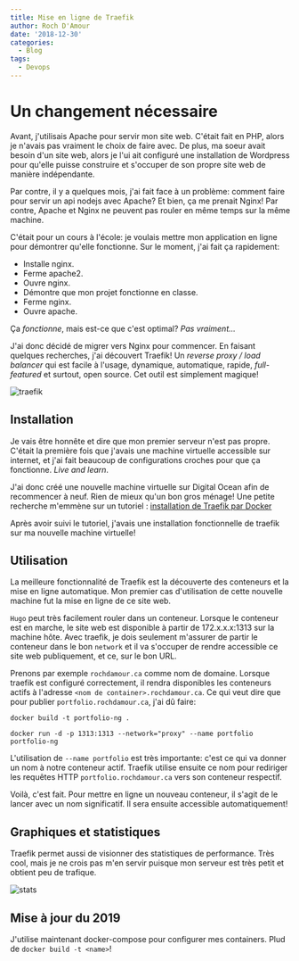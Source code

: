 ```yaml
---
title: Mise en ligne de Traefik
author: Roch D'Amour
date: '2018-12-30'
categories:
  - Blog
tags:
  - Devops
---
```


# Un changement nécessaire

Avant, j'utilisais Apache pour servir mon site web. C'était fait en PHP, alors je n'avais pas vraiment le choix
de faire avec. De plus, ma soeur avait besoin d'un site web, alors je l'ui ait configuré une installation
de Wordpress pour qu'elle puisse construire et s'occuper de son propre site web de manière indépendante.

Par contre, il y a quelques mois, j'ai fait face à un problème: comment faire pour servir un api nodejs
avec Apache? Et bien, ça me prenait Nginx! Par contre, Apache et Nginx ne peuvent pas rouler en même temps
sur la même machine.

C'était pour un cours à l'école: je voulais mettre mon application en ligne pour démontrer qu'elle fonctionne.
Sur le moment, j'ai fait ça rapidement:

- Installe nginx.
- Ferme apache2.
- Ouvre nginx.
- Démontre que mon projet fonctionne en classe.
- Ferme nginx.
- Ouvre apache.

Ça _fonctionne_, mais est-ce que c'est optimal? _Pas vraiment..._

J'ai donc décidé de migrer vers Nginx pour commencer. En faisant quelques recherches, j'ai découvert Traefik!
Un _reverse proxy / load balancer_ qui est facile à l'usage, dynamique, automatique, rapide, _full-featured_ et surtout, open source.
Cet outil est simplement magique!

![traefik](/images/traefik.png)

## Installation

Je vais être honnête et dire que mon premier serveur n'est pas propre. C'était la première fois que j'avais une machine virtuelle
accessible sur internet, et j'ai fait beaucoup de configurations croches pour que ça fonctionne. _Live and learn_.

J'ai donc créé une nouvelle machine virtuelle sur Digital Ocean afin de recommencer à neuf. Rien de mieux qu'un bon gros ménage!
Une petite recherche m'emmène sur un tutoriel : [installation de Traefik par Docker](https://www.howtoforge.com/tutorial/ubuntu-docker-traefik-proxy/)

Après avoir suivi le tutoriel, j'avais une installation fonctionnelle de traefik sur ma nouvelle machine virtuelle!

## Utilisation

La meilleure fonctionnalité de Traefik est la découverte des conteneurs et la mise en ligne automatique.
Mon premier cas d'utilisation de cette nouvelle machine fut la mise en ligne de ce site web.

`Hugo` peut très facilement rouler dans un conteneur. Lorsque le conteneur est en marche, le site web est disponible
à partir de 172.x.x.x:1313 sur la machine hôte. Avec traefik, je dois seulement m'assurer de partir le conteneur
dans le bon `network` et il va s'occuper de rendre accessible ce site web publiquement, et ce, sur
le bon URL.

Prenons par exemple `rochdamour.ca` comme nom de domaine. Lorsque traefik est configuré correctement,
il rendra disponibles les conteneurs actifs à l'adresse `<nom de container>.rochdamour.ca`. Ce qui veut dire
que pour publier `portfolio.rochdamour.ca`, j'ai dû faire:

```
docker build -t portfolio-ng .

docker run -d -p 1313:1313 --network="proxy" --name portfolio portfolio-ng
```

L'utilisation de `--name portfolio` est très importante: c'est ce qui va donner un nom
à notre conteneur actif. Traefik utilise ensuite ce nom pour rediriger les requêtes HTTP
`portfolio.rochdamour.ca` vers son conteneur respectif.

Voilà, c'est fait. Pour mettre en ligne un nouveau conteneur, il s'agit de le lancer avec un nom significatif.
Il sera ensuite accessible automatiquement!

## Graphiques et statistiques

Traefik permet aussi de visionner des statistiques de performance. Très cool, mais je ne crois pas m'en
servir puisque mon serveur est très petit et obtient peu de trafique.

![stats](/images/traefik-stats.png)

## Mise à jour du 2019

J'utilise maintenant docker-compose pour configurer mes containers. Plud de `docker build -t <name>`!
